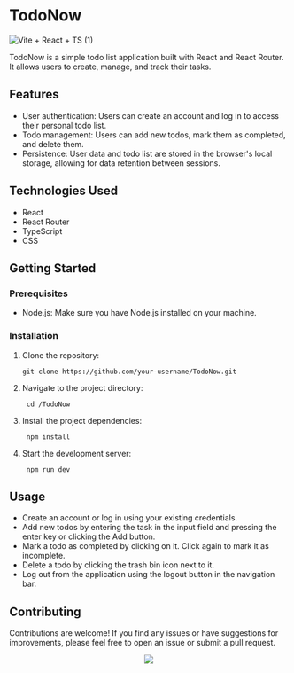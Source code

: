 


# TodoNow
![Vite + React + TS (1)](https://github.com/vishakh-abhayan/TodoNow/assets/94307781/b69a1d7e-04f2-42b8-b2c0-1730c8208f6e)



TodoNow is a simple todo list application built with React and React Router. It allows users to create, manage, and track their tasks.

## Features

- User authentication: Users can create an account and log in to access their personal todo list.
- Todo management: Users can add new todos, mark them as completed, and delete them.
- Persistence: User data and todo list are stored in the browser's local storage, allowing for data retention between sessions.

## Technologies Used

- React
- React Router
- TypeScript
- CSS

## Getting Started

### Prerequisites

- Node.js: Make sure you have Node.js installed on your machine.

### Installation

1. Clone the repository:

   ```shell
   git clone https://github.com/your-username/TodoNow.git
   ```
2. Navigate to the project directory:

   ```shell
    cd /TodoNow
   ```

3. Install the project dependencies:

   ```shell
    npm install
   ```

4. Start the development server:

   ```shell
    npm run dev
   ```

## Usage

- Create an account or log in using your existing credentials.
- Add new todos by entering the task in the input field and pressing the enter key or clicking the Add button.
- Mark a todo as completed by clicking on it. Click again to mark it as incomplete.
- Delete a todo by clicking the trash bin icon next to it.
- Log out from the application using the logout button in the navigation bar.

## Contributing

Contributions are welcome! If you find any issues or have suggestions for improvements, please feel free to open an issue or submit a pull request.




<div align="center">
<img src='https://miro.medium.com/v2/resize:fit:1358/1*e-CnQ3XcOSjznpnBhMXQKg.gif'/>
</div>
